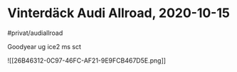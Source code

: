 # Vinterdäck Audi Allroad, 2020-10-15
#privat/audiallroad

Goodyear ug ice2 ms sct

![[26B46312-0C97-46FC-AF21-9E9FCB467D5E.png]]